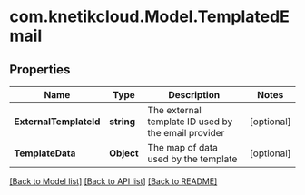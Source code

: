 # com.knetikcloud.Model.TemplatedEmail
## Properties

Name | Type | Description | Notes
------------ | ------------- | ------------- | -------------
**ExternalTemplateId** | **string** | The external template ID used by the email provider | [optional] 
**TemplateData** | **Object** | The map of data used by the template | [optional] 

[[Back to Model list]](../README.md#documentation-for-models) [[Back to API list]](../README.md#documentation-for-api-endpoints) [[Back to README]](../README.md)

